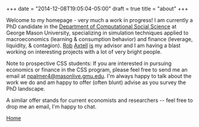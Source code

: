 +++
date = "2014-12-08T19:05:04-05:00"
draft = true
title = "about"
+++

Welcome to my homepage - very much a work in progress! I am currently a PhD candidate in the [Department of Computational Social Science](http://www.css.gmu.edu/) at George Mason University, specializing in simulation techniques applied to macroeconomics (learning & consumption behavior) and finance (leverage, liquidity, & contagion). [Rob](http://www.css.gmu.edu/?q=node/27) [Axtell](http://en.wikipedia.org/wiki/Robert_Axtell) [is](http://ideas.repec.org/e/pax2.html) my advisor and I am having a blast working on interesting projects with a lot of very bright people.

Note to prospective CSS students:  If you are interested in pursuing economics or finance in the CSS program, please feel free to send me an email at <npalmer4@masonlive.gmu.edu>. I'm always happy to talk about the work we do and am happy to offer (often blunt) advise as you survey the PhD landscape.

A similar offer stands for current economists and researchers -- feel free to drop me an email, I'm happy to chat.

[Home](http://npalmer.github.io/)
